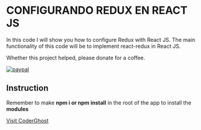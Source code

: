 # CONFIGURANDO REDUX EN REACT JS
In this code I will show you how to configure Redux with React JS. The main functionality of this code will be to implement react-redux in React JS.

Whether this project helped, please donate for a coffee.

[![paypal](https://www.paypalobjects.com/en_US/i/btn/btn_donateCC_LG.gif)](https://www.paypal.com/cgi-bin/webscr?cmd=_s-xclick&hosted_button_id=AFSV8TQBVW6LC)


## Instruction

Remember to make **npm i or npm install** in the root of the app to install the **modules**

[Visit CoderGhost](https://www.coderghost.com/)